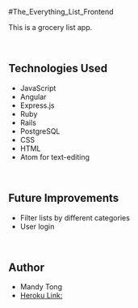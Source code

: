 #The_Everything_List_Frontend
<br>

This is a grocery list app.

<br>

## Technologies Used

- JavaScript
- Angular
- Express.js
- Ruby
- Rails
- PostgreSQL
- CSS
- HTML
- Atom for text-editing

<br>

## Future Improvements

- Filter lists by different categories
- User login

<br>

## Author

- Mandy Tong
- [Heroku Link:](https://everylist-app.herokuapp.com/)

<br>
